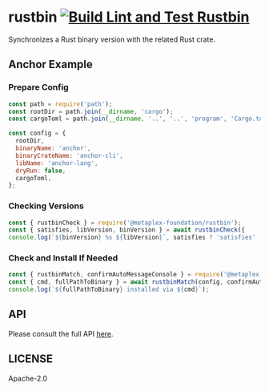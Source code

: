 # rustbin [![Build Lint and Test Rustbin](https://github.com/metaplex-foundation/rustbin/actions/workflows/rustbin.yml/badge.svg)](https://github.com/metaplex-foundation/rustbin/actions/workflows/rustbin.yml)

Synchronizes a Rust binary version with the related Rust crate.

## Anchor Example

### Prepare Config

```js
const path = require('path');
const rootDir = path.join(__dirname, 'cargo');
const cargoToml = path.join(__dirname, '..', '..', 'program', 'Cargo.toml');

const config = {
  rootDir,
  binaryName: 'anchor',
  binaryCrateName: 'anchor-cli',
  libName: 'anchor-lang',
  dryRun: false,
  cargoToml,
};
```

### Checking Versions

```js
const { rustbinCheck } = require('@metaplex-foundation/rustbin');
const { satisfies, libVersion, binVersion } = await rustbinCheck({
console.log(`${binVersion} %s ${libVersion}`, satisfies ? 'satisfies' : 'does not satisfy');
```

### Check and Install If Needed

```js
const { rustbinMatch, confirmAutoMessageConsole } = require('@metaplex-foundation/rustbin');
const { cmd, fullPathToBinary } = await rustbinMatch(config, confirmAutoMessageConsole);
console.log(`${fullPathToBinary} installed via ${cmd}`);
```

## API

Please consult the full API [here](https://metaplex-foundation.github.io/rustbin/docs/).

## LICENSE

Apache-2.0
